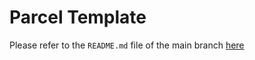 # Parcel Template

Please refer to the `README.md` file of the main branch [here](https://github.com/jeongtae/parcel-template#readme)
